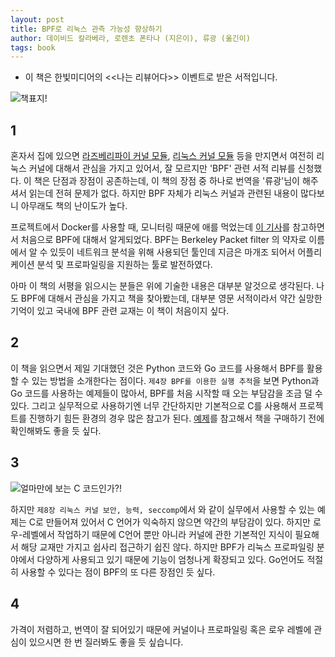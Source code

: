 ```yaml
---
layout: post
title: BPF로 리눅스 관측 가능성 향상하기
author: 데이비드 칼라베라, 로렌초 폰타나 (지은이), 류광 (옮긴이)
tags: book
---
```


* 이 책은 한빛미디어의 <<나는 리뷰어다>> 이벤트로 받은 서적입니다.

![책표지!]({{site.baseurl}}/images/20200625/01.jpg)

## 1

혼자서 집에 있으면 [라즈베리파이 커널 모듈](https://github.com/sigmadream/RPI-Linux-Kernel-Module), [리눅스 커널 모듈](https://github.com/sigmadream/Linux-Kernel-Sample) 등을 만지면서 여전히 리눅스 커널에 대해서 관심을 가지고 있어서, 잘 모르지만 'BPF' 관련 서적 리뷰를 신청했다. 이 책은 단점과 장점이 공존하는데, 이 책의 장점 중 하나로 번역을 '류광'님이 해주셔서 읽는데 전혀 문제가 없다. 하지만 BPF 자체가 리눅스 커널과 관련된 내용이 많다보니 아무래도 책의 난이도가 높다. 

프로젝트에서 Docker를 사용할 때, 모니터링 때문에 애를 먹었는데 [이 기사](https://medium.com/@aimvec/my-learnings-on-linux-bpf-container-performance-engineering-3eb424b73d56)를 참고하면서 처음으로 BPF에 대해서 알게되었다. BPF는 Berkeley Packet filter 의 약자로 이름에서 알 수 있듯이 네트워크 분석을 위해 사용되던 툴인데 지금은 마개조 되어서 어플리케이션 분석 및 프로파일링을 지원하는 툴로 발전하였다.

아마 이 책의 서평을 읽으시는 분들은 위에 기술한 내용은 대부분 알것으로 생각된다. 나도 BPF에 대해서 관심을 가지고 책을 찾아봤는데, 대부분 영문 서적이라서 약간 실망한 기억이 있고 국내에 BPF 관련 교재는 이 책이 처음이지 싶다.

## 2

이 책을 읽으면서 제일 기대했던 것은 Python 코드와 Go 코드를 사용해서 BPF를 활용할 수 있는 방법을 소개한다는 점이다. `제4장 BPF를 이용한 실행 추적`을 보면 Python과 Go 코드를 사용하는 예제들이 많아서, BPF를 처음 시작할 때 오는 부담감을 조금 덜 수 있다. 그리고 실무적으로 사용하기엔 너무 간단하지만 기본적으로 C를 사용해서 프로젝트를 진행하기 힘든 환경의 경우 많은 참고가 된다. [예제](https://github.com/bpftools/linux-observability-with-bpf)를 참고해서 책을 구매하기 전에 확인해봐도 좋을 듯 싶다.

## 3

![얼마만에 보는 C 코드인가?!]({{site.baseurl}}/images/20200625/02.jpg)

하지만 `제8장 리눅스 커널 보안, 능력, seccomp`에서 와 같이 실무에서 사용할 수 있는 예제는 C로 만들어져 있어서 C 언어가 익숙하지 않으면 약간의 부담감이 있다. 하지만 로우-레벨에서 작업하기 때문에 C언어 뿐만 아니라 커널에 관한 기본적인 지식이 필요해서 해당 교재만 가지고 쉽사리 접근하기 쉽진 않다. 하지만 BPF가 리눅스 프로파일링 분야에서 다양하게 사용되고 있기 때문에 기능이 엄청나게 확장되고 있다. Go언어도 적절히 사용할 수 있다는 점이 BPF의 또 다른 장점인 듯 싶다.

## 4

가격이 저렴하고, 번역이 잘 되어있기 때문에 커널이나 프로파일링 혹은 로우 레벨에 관심이 있으시면 한 번 질러봐도 좋을 듯 싶습니다.




